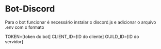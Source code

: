 # Bot-Discord

Para o bot funcionar é necessário instalar o discord.js e adicionar o arquivo .env com o formato 

TOKEN=[token do bot]
CLIENT_ID=[ID do cliente]
GUILD_ID=[ID do servidor]
